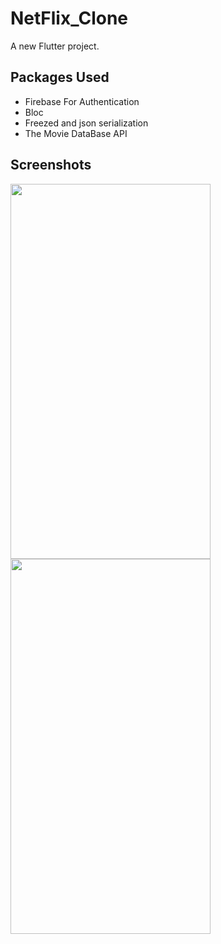 # NetFlix_Clone

A new Flutter project.

## Packages Used

<ul>
  <li>Firebase For Authentication</li>
  <li>Bloc</li>
  <li>Freezed and json serialization</li>
  <li>The Movie DataBase API</li>
</ul>

## Screenshots


<img src="https://user-images.githubusercontent.com/59518674/233791880-9311202e-b759-4ef8-8d92-3591362d803b.jpg?raw=true" width="320" height="600"/>  <img src="https://user-images.githubusercontent.com/59518674/233791888-9d0518b7-7708-4688-bed5-4a51b2743b8e.jpg?raw=true" width="320" height="600"/> 
